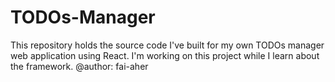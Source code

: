 # TODOs-Manager
This repository holds the source code I've built for my own TODOs manager web application using React.
I'm working on this project while I learn about the framework.
@author: fai-aher
